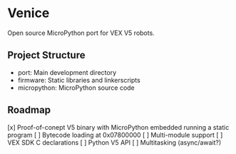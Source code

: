 # Venice

Open source MicroPython port for VEX V5 robots.

## Project Structure

- port: Main development directory
- firmware: Static libraries and linkerscripts
- micropython: MicroPython source code

## Roadmap

[x] Proof-of-conept V5 binary with MicroPython embedded running a static program
[ ] Bytecode loading at 0x07800000
[ ] Multi-module support
[ ] VEX SDK C declarations
[ ] Python V5 API
[ ] Multitasking (async/await?)
